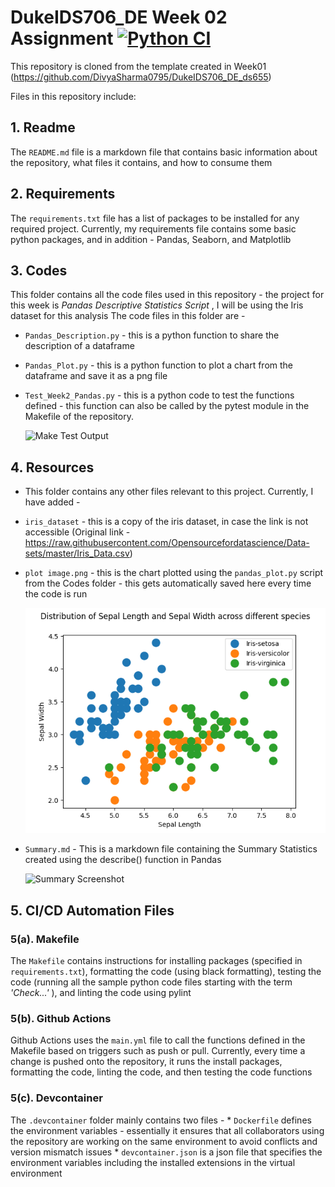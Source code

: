 # DukeIDS706_DE Week 02 Assignment [![Python CI](https://github.com/nogibjj/DukeIDS_DE_ds655/actions/workflows/main.yml/badge.svg)](https://github.com/nogibjj/DukeIDS_DE_ds655/actions/workflows/main.yml)


This repository is cloned from the template created in Week01 (https://github.com/DivyaSharma0795/DukeIDS706_DE_ds655)

Files in this repository include:


## 1. Readme
  The `README.md` file is a markdown file that contains basic information about the repository, what files it contains, and how to consume them


## 2. Requirements
  The `requirements.txt` file has a list of packages to be installed for any required project. Currently, my requirements file contains some basic python packages, and in addition - Pandas, Seaborn, and Matplotlib


## 3. Codes
  This folder contains all the code files used in this repository - the project for this week is _Pandas Descriptive Statistics Script_ , I will be using the Iris dataset for this analysis
  The code files in this folder are -
   * `Pandas_Description.py` - this is a python function to share the description of a dataframe
   * `Pandas_Plot.py` - this is a python function to plot a chart from the dataframe and save it as a png file
   * `Test_Week2_Pandas.py` - this is a python code to test the functions defined - this function can also be called by the pytest module in the Makefile of the repository.

     ![Make Test Output](https://github.com/nogibjj/DukeIDS706_ds655_Week02/blob/main/Resources/Week2_Successful_Test.png?raw=true)


## 4. Resources
  -  This folder contains any other files relevant to this project. Currently, I have added -
  * `iris_dataset` - this is a copy of the iris dataset, in case the link is not accessible (Original link - https://raw.githubusercontent.com/Opensourcefordatascience/Data-sets/master/Iris_Data.csv)

  
  * `plot image.png` - this is the chart plotted using the `pandas_plot.py` script from the Codes folder - this gets automatically saved here every time the code is run


    ![Plot Image Output](https://github.com/nogibjj/DukeIDS706_ds655_Week02/blob/main/Resources/plot%20image.png?raw=true)


  * `Summary.md` - This is a markdown file containing the Summary Statistics created using the describe() function in Pandas

    ![Summary Screenshot](https://github.com/nogibjj/DukeIDS706_ds655_Week02/blob/main/Resources/Week2_Summary_Screenshot.png?raw=true)


    
## 5. CI/CD Automation Files


  ### 5(a). Makefile
  The `Makefile` contains instructions for installing packages (specified in `requirements.txt`), formatting the code (using black formatting), testing the code (running all the sample python code files starting with the term *'Check...'* ), and linting the code using pylint


  ### 5(b). Github Actions
  Github Actions uses the `main.yml` file to call the functions defined in the Makefile based on triggers such as push or pull. Currently, every time a change is pushed onto the repository, it runs the install packages, formatting the code, linting the code, and then testing the code functions


  ### 5(c). Devcontainer
  The `.devcontainer` folder mainly contains two files - 
    * `Dockerfile` defines the environment variables - essentially it ensures that all collaborators using the repository are working on the same environment to avoid conflicts and version mismatch issues
    * `devcontainer.json` is a json file that specifies the environment variables including the installed extensions in the virtual environment
